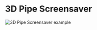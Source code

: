 # 3D Pipe Screensaver

![3D Pipe Screensaver example](http://fabiangroeger.com/wp-content/uploads/2020/03/3d-pipe-screensaver-small-1.gif)